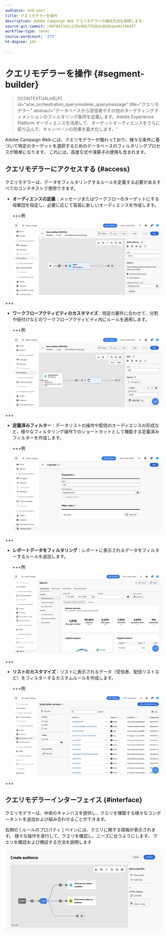 ```yaml
---
audience: end-user
title: クエリモデラーを操作
description: Adobe Campaign Web クエリモデラーの操作方法を説明します。
source-git-commit: c89760f342c270a9bb775db1c0b5ba2e92fd64f7
workflow-type: tm+mt
source-wordcount: '273'
ht-degree: 16%

---
```


# クエリモデラーを操作 {#segment-builder}


>[!CONTEXTUALHELP]
>id="acw_orchestration_querymodeler_querymessage"
>title="クエリモデラー"
>abstract="データベースから受信者やその他のターゲティングディメンションのフィルタリング条件を定義します。Adobe Experience Platform オーディエンスを活用して、ターゲットオーディエンスをさらに絞り込んで、キャンペーンの効果を最大化します。"

Adobe Campaign Web には、クエリモデラーが備わっており、様々な条件に基づいて特定のターゲットを選択するためのデータベースのフィルタリングプロセスが簡単になります。 これには、高度な式や演算子の使用も含まれます。

## クエリモデラーにアクセスする {#access}

クエリモデラーは、データをフィルタリングするルールを定義する必要があるすべてのコンテキストで使用できます。

* **オーディエンスの定義**：メッセージまたはワークフローのターゲットにする母集団を指定し、必要に応じて容易に新しいオーディエンスを作成します。

  +++例

  ![](assets/access-audience.png)

+++

* **ワークフローアクティビティのカスタマイズ**：特定の要件に合わせて、分割や紐付けなどのワークフローアクティビティ内にルールを適用します。

  +++例

  ![](assets/access-workflow.png)

+++

<!--* **Dynamize content**: make your content dynamic by creating conditions that define which content should be displayed to different recipients, ensuring personalized and relevant messaging.

    +++Example

    ![](assets/access-audience.png)

    +++
-->

* **定義済みフィルター**：データリストの操作や配信のオーディエンスの形成など、様々なフィルタリング操作でのショートカットとして機能する定義済みフィルターを作成します。

  +++例

  ![](assets/access-predefined-filter.png)

+++

* **レポートデータをフィルタリング**：レポートに表示されるデータをフィルターするルールを追加します。

  +++例

  ![](assets/access-reports.png)

+++

* **リストのカスタマイズ**：リストに表示されるデータ（受信者、配信リストなど）をフィルターするカスタムルールを作成します。

  +++例

  ![](assets/access-lists.png)

+++

## クエリモデラーインターフェイス {#interface}

クエリモデラーは、中央のキャンバスを提供し、クエリを構築する様々なコンポーネントを追加および組み合わせることができます。

右側の [ ルールのプロパティ ] ペインには、クエリに関する情報が表示されます。 様々な操作を実行して、クエリを確認し、ニーズに合うようにします。 クエリを確認および検証する方法を説明します

![](assets/query-interface.png)
